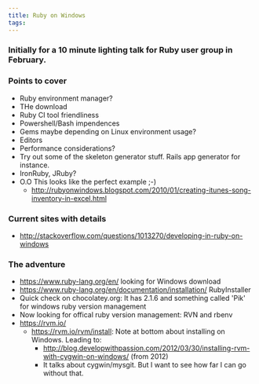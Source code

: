 ```yaml
---
title: Ruby on Windows
tags:
---
```

### Initially for a 10 minute lighting talk for Ruby user group in February.

### Points to cover
* Ruby environment manager?
* THe download
* Ruby CI tool friendliness
* Powershell/Bash impendences
* Gems maybe depending on Linux environment usage?
* Editors
* Performance considerations?
* Try out some of the skeleton generator stuff. Rails app generator for instance.
* IronRuby, JRuby?
* O.O This looks like the perfect example ;-)
  * http://rubyonwindows.blogspot.com/2010/01/creating-itunes-song-inventory-in-excel.html
  
### Current sites with details
* http://stackoverflow.com/questions/1013270/developing-in-ruby-on-windows


### The adventure
* https://www.ruby-lang.org/en/ looking for Windows download
* https://www.ruby-lang.org/en/documentation/installation/  RubyInstaller
* Quick check on chocolatey.org: It has 2.1.6 and something called 'Pik' for windows ruby version management
* Now looking for offical ruby version management: RVN and rbenv
* https://rvm.io/
  * https://rvm.io/rvm/install: Note at bottom about installing on Windows. Leading to:
  	* http://blog.developwithpassion.com/2012/03/30/installing-rvm-with-cygwin-on-windows/ (from 2012)
	* It talks about cygwin/mysgit. But I want to see how far I can go without that.
